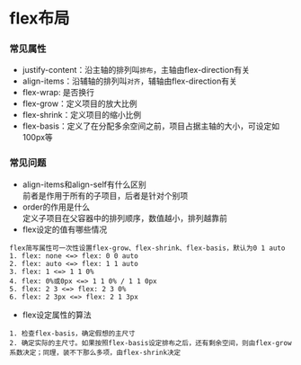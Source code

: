 # flex布局

### 常见属性
* justify-content：沿主轴的排列叫`排布`，主轴由flex-direction有关
* align-items：沿辅轴的排列叫`对齐`，辅轴由flex-direction有关
* flex-wrap: 是否换行
* flex-grow：定义项目的放大比例
* flex-shrink：定义项目的缩小比例
* flex-basis：定义了在分配多余空间之前，项目占据主轴的大小，可设定如100px等

### 常见问题
* align-items和align-self有什么区别  
前者是作用于所有的子项目，后者是针对个别项
* order的作用是什么  
定义子项目在父容器中的排列顺序，数值越小，排列越靠前
* flex设定的值有哪些情况  
```
flex简写属性可一次性设置flex-grow、flex-shrink、flex-basis，默认为0 1 auto
1. flex: none <=> flex: 0 0 auto
2. flex: auto <=> flex: 1 1 auto
3. flex: 1 <=> 1 1 0%
4. flex: 0%或0px <=> 1 1 0% / 1 1 0px
5. flex: 2 3 <=> flex: 2 3 0%
6. flex: 2 3px <=> flex: 2 1 3px
```
* flex设定属性的算法  
```
1. 检查flex-basis，确定假想的主尺寸
2. 确定实际的主尺寸。如果按照flex-basis设定排布之后，还有剩余空间，则由flex-grow系数决定；同理，装不下那么多项，由flex-shrink决定
```

